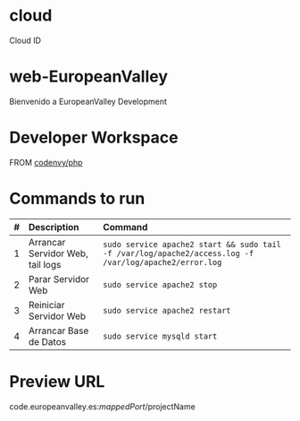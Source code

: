 # cloud
Cloud ID
# web-EuropeanValley
Bienvenido a EuropeanValley Development

# Developer Workspace


FROM [codenvy/php](https://hub.docker.com/r/codenvy/php/)

# Commands to run

| #       | Description           | Command  |
| :------------- |:-------------| :-----|
| 1      | Arrancar Servidor Web, tail logs | `sudo service apache2 start && sudo tail -f /var/log/apache2/access.log -f /var/log/apache2/error.log` |
| 2      | Parar Servidor Web      |   `sudo service apache2 stop` |
| 3      | Reiniciar Servidor Web      |    `sudo service apache2 restart` |
| 4     | Arrancar Base de Datos  | `sudo service mysqld start`

# Preview URL

code.europeanvalley.es:$mappedPort/$projectName
